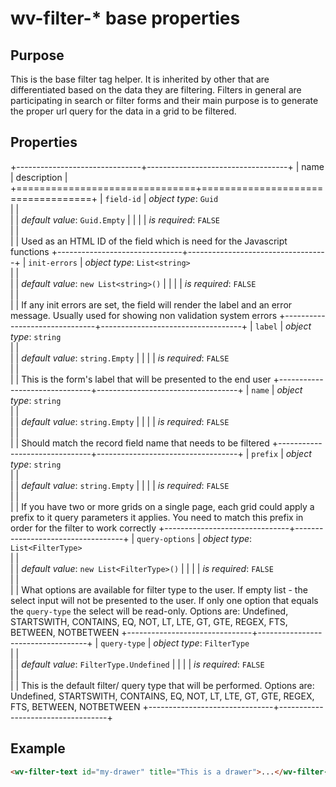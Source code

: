﻿<!--{"sort_order":10, "name": "wv-filter-base", "label": "wv-filter-*"}-->
# wv-filter-* base properties

## Purpose

This is the base filter tag helper. It is inherited by other that are differentiated based on the data they are filtering. Filters in general are participating in search or filter forms and their main purpose is to generate the proper url query for the data in a grid to be filtered.

## Properties

+-------------------------------+-----------------------------------+
| name                          | description                       |
+===============================+===================================+
| `field-id`                    | *object type*: `Guid`                         
|                               |         
|                               | *default value*: `Guid.Empty`
|                               |
|                               | *is required*: `FALSE`                      
|                               |                                   
|                               | Used as an HTML ID of the field which is need for the Javascript functions
+-------------------------------+-----------------------------------+
| `init-errors`                 | *object type*: `List<string>`                         
|                               |         
|                               | *default value*: `new List<string>()`
|                               |
|                               | *is required*: `FALSE`                      
|                               |                                   
|                               | If any init errors are set, the field will render the label and an error message. Usually used for showing non validation system errors
+-------------------------------+-----------------------------------+
| `label`                       | *object type*: `string`                         
|                               |         
|                               | *default value*: `string.Empty`
|                               |
|                               | *is required*: `FALSE`                      
|                               |                                   
|                               | This is the form's label that will be presented to the end user
+-------------------------------+-----------------------------------+
| `name`                        | *object type*: `string`                         
|                               |         
|                               | *default value*: `string.Empty`
|                               |
|                               | *is required*: `FALSE`                      
|                               |                                   
|                               | Should match the record field name that needs to be filtered
+-------------------------------+-----------------------------------+
| `prefix`                      | *object type*: `string`                         
|                               |         
|                               | *default value*: `string.Empty`
|                               |
|                               | *is required*: `FALSE`                      
|                               |                                   
|                               | If you have two or more grids on a single page, each grid could apply a prefix to it query parameters it applies. You need to match this prefix in order for the filter to work correctly
+-------------------------------+-----------------------------------+
| `query-options`               | *object type*: `List<FilterType>`                         
|                               |         
|                               | *default value*: `new List<FilterType>()`
|                               |
|                               | *is required*: `FALSE`                      
|                               |                                   
|                               | What options are available for filter type to the user. If empty list - the select input will not be presented to the user. If only one option that equals the `query-type` the select will be read-only. Options are: Undefined, STARTSWITH, CONTAINS, EQ, NOT, LT, LTE, GT, GTE, REGEX, FTS, BETWEEN, NOTBETWEEN
+-------------------------------+-----------------------------------+
| `query-type`                  | *object type*: `FilterType`                         
|                               |         
|                               | *default value*: `FilterType.Undefined`
|                               |
|                               | *is required*: `FALSE`                      
|                               |                                   
|                               | This is the default filter/ query type that will be performed. Options are: Undefined, STARTSWITH, CONTAINS, EQ, NOT, LT, LTE, GT, GTE, REGEX, FTS, BETWEEN, NOTBETWEEN
+-------------------------------+-----------------------------------+

## Example

```html
<wv-filter-text id="my-drawer" title="This is a drawer">...</wv-filter-text>
```

